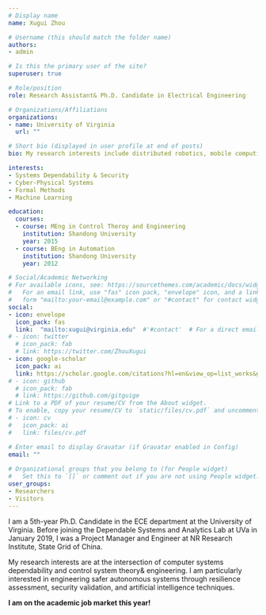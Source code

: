 ```yaml
---
# Display name
name: Xugui Zhou

# Username (this should match the folder name)
authors:
- admin

# Is this the primary user of the site?
superuser: true

# Role/position
role: Research Assistant& Ph.D. Candidate in Electrical Engineering

# Organizations/Affiliations
organizations:
- name: University of Virginia
  url: ""

# Short bio (displayed in user profile at end of posts)
bio: My research interests include distributed robotics, mobile computing and programmable matter.

interests:
- Systems Dependability & Security
- Cyber-Physical Systems
- Formal Methods
- Machine Learning

education:
  courses:
  - course: MEng in Control Theroy and Engineering
    institution: Shandong University
    year: 2015
  - course: BEng in Automation
    institution: Shandong University
    year: 2012

# Social/Academic Networking
# For available icons, see: https://sourcethemes.com/academic/docs/widgets/#icons
#   For an email link, use "fas" icon pack, "envelope" icon, and a link in the
#   form "mailto:your-email@example.com" or "#contact" for contact widget.
social:
- icon: envelope
  icon_pack: fas
  link:  "mailto:xugui@virginia.edu"  #'#contact'  # For a direct email link, use "mailto:xz6cz@virginia.edu".
# - icon: twitter
  # icon_pack: fab
  # link: https://twitter.com/ZhouXugui
- icon: google-scholar
  icon_pack: ai
  link: https://scholar.google.com/citations?hl=en&view_op=list_works&gmla=AJsN-F5RJ9tUNsnrAzNCEEu4C0eTCqsBLQD_3cSI_nzeMcT5bLv-7wA-GUooPJt1KiwnOaOFYY4mzfx1QEjASQjopJquht6mSg&user=AbTwiasAAAAJ
# - icon: github
  # icon_pack: fab
  # link: https://github.com/gitguige
# Link to a PDF of your resume/CV from the About widget.
# To enable, copy your resume/CV to `static/files/cv.pdf` and uncomment the lines below.  
# - icon: cv
#   icon_pack: ai
#   link: files/cv.pdf

# Enter email to display Gravatar (if Gravatar enabled in Config)
email: ""
  
# Organizational groups that you belong to (for People widget)
#   Set this to `[]` or comment out if you are not using People widget.  
user_groups:
- Researchers
- Visitors
---
```


I am a 5th-year Ph.D. Candidate in the ECE department at the University of Virginia. Before joining the Dependable Systems and Analytics Lab at UVa in January 2019, I was a Project Manager and Engineer at NR Research Institute, State Grid of China.

My research interests are at the intersection of computer systems dependability and control system theory& engineering. I am particularly interested in engineering safer autonomous systems through resilience assessment, security validation, and artificial intelligence techniques.

**I am on the academic job market this year!**
